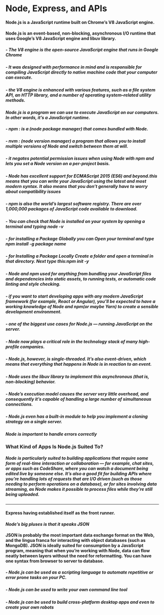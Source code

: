 # Node, Express, and APIs

#### Node.js is a JavaScript runtime built on Chrome’s V8 JavaScript engine.

#### Node.js is an event-based, non-blocking, asynchronous I/O runtime that uses Google’s V8 JavaScript engine and libuv library.

##### - The V8 engine is the open-source JavaScript engine that runs in Google Chrome
##### - It was designed with performance in mind and is responsible for compiling JavaScript directly to native machine code that your computer can execute.
##### - the V8 engine is enhanced with various features, such as a file system API, an HTTP library, and a number of operating system–related utility methods.

#### *Node.js is a program we can use to execute JavaScript on our computers. In other words, it’s a JavaScript runtime.*

##### - npm : is a (node package manager) that comes bundled with Node.
##### - nvm : (node version manager) a program that allows you to install multiple versions of Node and switch between them at will.
##### - it negates potential permission issues when using Node with npm and lets you set a Node version on a per-project basis.
##### - Node has excellent support for ECMAScript 2015 (ES6) and beyond.this means that you can write your JavaScript using the latest and most modern syntax. It also means that you don’t generally have to worry about compatibility issues
##### - npm is also the world’s largest software registry. There are over 1,000,000 packages of JavaScript code available to download.
##### - You can check that Node is installed on your system by opening a terminal and typing node -v
##### - for installing a Package Globally you can Open your terminal and type npm install -g package name
##### - for Installing a Package Locally Create a folder and open a terminal in that directory. Next type this:npm init -y
##### - Node and npm used for anything from bundling your JavaScript files and dependencies into static assets, to running tests, or automatic code linting and style checking.
##### - if you want to start developing apps with any modern JavaScript framework (for example, React or Angular), you’ll be expected to have a working knowledge of Node and npm(or maybe Yarn) to create a sensible development environment.
##### - one of the biggest use cases for Node.js — running JavaScript on the server.
##### - Node now plays a critical role in the technology stack of many high-profile companies.
##### - Node.js, however, is single-threaded. It’s also event-driven, which means that everything that happens in Node is in reaction to an event.
##### - Node uses the libuv library to implement this asynchronous (that is, non-blocking) behavior.
##### - Node’s execution model causes the server very little overhead, and consequently it’s capable of handling a large number of simultaneous connections.
##### - Node.js even has a built-in module to help you implement a cloning strategy on a single server.

#### *Node is important to handle errors correctly*

### What Kind of Apps Is Node.js Suited To?
##### Node is particularly suited to building applications that require some form of real-time interaction or collaboration — for example, chat sites, or apps such as CodeShare, where you can watch a document being edited live by someone else. It’s also a good fit for building APIs where you’re handling lots of requests that are I/O driven (such as those needing to perform operations on a database), or for sites involving data streaming, as Node makes it possible to process files while they’re still being uploaded.

_______________________________________________________________________________________________________________

#### Express having established itself as the front runner.
#### *Node’s big pluses is that it speaks JSON*

#### JSON is probably the most important data exchange format on the Web, and the lingua franca for interacting with object databases (such as MongoDB). JSON is ideally suited for consumption by a JavaScript program, meaning that when you’re working with Node, data can flow neatly between layers without the need for reformatting. You can have one syntax from browser to server to database.

##### - Node.js can be used as a scripting language to automate repetitive or error prone tasks on your PC.
##### - Node.js can be used to write your own command line tool
##### - Node.js can be used to build cross-platform desktop apps and even to create your own robots
